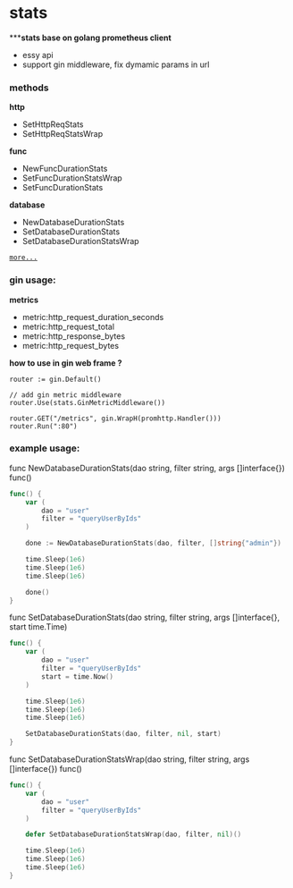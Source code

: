# stats

*****stats base on golang prometheus client**

* essy api
* support gin middleware, fix dymamic params in url

### methods

**http**

* SetHttpReqStats
* SetHttpReqStatsWrap

**func**

* NewFuncDurationStats
* SetFuncDurationStatsWrap
* SetFuncDurationStats

**database**

* NewDatabaseDurationStats
* SetDatabaseDurationStats
* SetDatabaseDurationStatsWrap

[`more...`](stats.go)

### gin usage:

**metrics**

* metric:http_request_duration_seconds
* metric:http_request_total
* metric:http_response_bytes
* metric:http_request_bytes

**how to use in gin web frame ?**

```
router := gin.Default()

// add gin metric middleware
router.Use(stats.GinMetricMiddleware())

router.GET("/metrics", gin.WrapH(promhttp.Handler()))
router.Run(":80")
```

### example usage:

func NewDatabaseDurationStats(dao string, filter string, args []interface{}) func()

```go
func() {
    var (
        dao = "user"
        filter = "queryUserByIds"
    )

    done := NewDatabaseDurationStats(dao, filter, []string{"admin"})

    time.Sleep(1e6)
    time.Sleep(1e6)
    time.Sleep(1e6)

    done()
}
```

func SetDatabaseDurationStats(dao string, filter string, args []interface{}, start time.Time)

```go
func() {
    var (
        dao = "user"
        filter = "queryUserByIds"
        start = time.Now()
    )

    time.Sleep(1e6)
    time.Sleep(1e6)
    time.Sleep(1e6)

    SetDatabaseDurationStats(dao, filter, nil, start)
}
```

func SetDatabaseDurationStatsWrap(dao string, filter string, args []interface{}) func()

```go
func() {
    var (
        dao = "user"
        filter = "queryUserByIds"
    )

    defer SetDatabaseDurationStatsWrap(dao, filter, nil)()

    time.Sleep(1e6)
    time.Sleep(1e6)
    time.Sleep(1e6)
}
```

